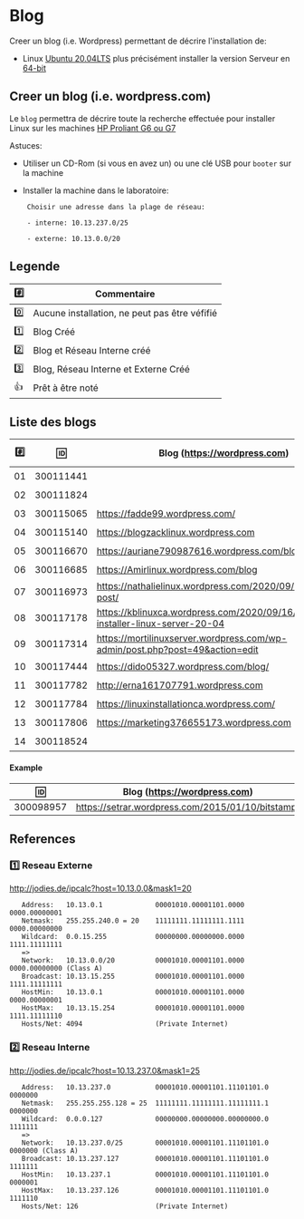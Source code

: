 
# Blog


Creer un blog (i.e. Wordpress) permettant de décrire l'installation de:

* Linux [Ubuntu 20.04LTS](https://releases.ubuntu.com/20.04/) plus précisément installer la version  Serveur en [64-bit](https://releases.ubuntu.com/20.04/ubuntu-20.04.1-live-server-amd64.iso)

## Creer un blog (i.e. wordpress.com)

Le `blog` permettra de décrire toute la recherche effectuée pour installer Linux sur les machines [HP Proliant G6 ou G7](https://github.com/CollegeBoreal/Laboratoires/tree/master/3202/proliant)

Astuces: 

* Utiliser un CD-Rom (si vous en avez un) ou une clé USB pour `booter` sur la machine

* Installer la machine dans le laboratoire:

       Choisir une adresse dans la plage de réseau:
       
       - interne: 10.13.237.0/25
       
       - externe: 10.13.0.0/20
       
## Legende

| :hash: | Commentaire         |
|--------|---------------------|
| :zero: | Aucune installation, ne peut pas être véfifié |
| :one:  | Blog Créé |
| :two:  | Blog et Réseau Interne créé |
| :three: | Blog, Réseau Interne et Externe Créé |
| :+1:   | Prêt à être noté |

## Liste des blogs

|:hash:| :id:      |   Blog (https://wordpress.com)                                                    | [VPN](https://github.com/CollegeBoreal/Tutoriels/tree/master/V.VPN)  | [Check](README.md#legende) | [Reseau Interne](README.md#two-reseau-interne)| [Reseau Ext.](README.md#one-reseau-externe) |
|------|-----------|-----------------------------------------------------------------------------------|------|---------|---------------|--------------|
| 01   | 300111441 |                                                                                   | :-1: | :zero:  | 10.13.237.?   | 10.13.?.?    |
| 02   | 300111824 |                                                                                   | :-1: | :zero:  | 10.13.237.?   | 10.13.?.?    |
| 03   | 300115065 | https://fadde99.wordpress.com/                                                    | :-1: | :zero:  | 10.13.237.?   | 10.13.?.?    |
| 04   | 300115140 | https://blogzacklinux.wordpress.com                                               | :-1: | :zero:  | 10.13.237.117 | 10.13.32.50  |
| 05   | 300116670 | https://auriane790987616.wordpress.com/blog                                       | :-1: | :zero:  | 10.13.237.25  | 10.13.2.70   |
| 06   | 300116685 | https://Amirlinux.wordpress.com/blog                                              | :-1: | :zero:  | 10.13.237.51  | 10.13.2.59   |
| 07   | 300116973 | https://nathalielinux.wordpress.com/2020/09/14/example-post/                      | :+1: | :zero:  | 10.13.237.23  | 10.13.2.24   |
| 08   | 300117178 | https://kblinuxca.wordpress.com/2020/09/16/comment-installer-linux-server-20-04   | :-1: | :zero:  | 10.13.237.15  | 10.13.0.15   |
| 09   | 300117314 |  https://mortilinuxserver.wordpress.com/wp-admin/post.php?post=49&action=edit     | :-1: | :zero:  | 10.13.237.100 | 10.13.2.100  |
| 10   | 300117444 |https://dido05327.wordpress.com/blog/                                              | :-1: | :zero:  | 10.13.237.?   | 10.13.0.20   |
| 11   | 300117782 |http://erna161707791.wordpress.com                                                 | :+1: | :zero:  | 10.13.237.85  | 10.13.2.77   |
| 12   | 300117784 | https://linuxinstallationca.wordpress.com/                                        | :-1: | :zero:  | 10.13.237.77  | 10.13.2.70   |
| 13   | 300117806 | https://marketing376655173.wordpress.com                                          | :-1: | :zero:  | 10.13.237.76  | 10.13.2.99   |
| 14   | 300118524 |                                                                                   | :-1: | :zero:  | 10.13.237.?   | 10.13.?.?    |


#### Example
| :id:      |   Blog (https://wordpress.com)                          |
|-----------|---------------------------------------------------------|
| 300098957 | https://setrar.wordpress.com/2015/01/10/bitstamp/       | 


## References

### :one: Reseau Externe

http://jodies.de/ipcalc?host=10.13.0.0&mask1=20

       Address:   10.13.0.1             00001010.00001101.0000 0000.00000001
       Netmask:   255.255.240.0 = 20    11111111.11111111.1111 0000.00000000
       Wildcard:  0.0.15.255            00000000.00000000.0000 1111.11111111
       =>
       Network:   10.13.0.0/20          00001010.00001101.0000 0000.00000000 (Class A)
       Broadcast: 10.13.15.255          00001010.00001101.0000 1111.11111111
       HostMin:   10.13.0.1             00001010.00001101.0000 0000.00000001
       HostMax:   10.13.15.254          00001010.00001101.0000 1111.11111110
       Hosts/Net: 4094                  (Private Internet)

### :two: Reseau Interne

http://jodies.de/ipcalc?host=10.13.237.0&mask1=25

       Address:   10.13.237.0           00001010.00001101.11101101.0 0000000
       Netmask:   255.255.255.128 = 25  11111111.11111111.11111111.1 0000000
       Wildcard:  0.0.0.127             00000000.00000000.00000000.0 1111111
       =>
       Network:   10.13.237.0/25        00001010.00001101.11101101.0 0000000 (Class A)
       Broadcast: 10.13.237.127         00001010.00001101.11101101.0 1111111
       HostMin:   10.13.237.1           00001010.00001101.11101101.0 0000001
       HostMax:   10.13.237.126         00001010.00001101.11101101.0 1111110
       Hosts/Net: 126                   (Private Internet)
